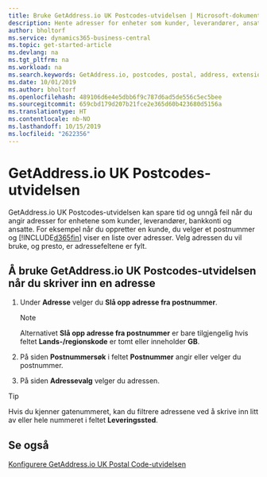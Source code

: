```yaml
---
title: Bruke GetAddress.io UK Postcodes-utvidelsen | Microsoft-dokumentasjon
description: Hente adresser for enheter som kunder, leverandører, ansatte og banker i Storbritannia fra GetAddress.io-tjenesten.
author: bholtorf
ms.service: dynamics365-business-central
ms.topic: get-started-article
ms.devlang: na
ms.tgt_pltfrm: na
ms.workload: na
ms.search.keywords: GetAddress.io, postcodes, postal, address, extension
ms.date: 10/01/2019
ms.author: bholtorf
ms.openlocfilehash: 489106d6e4e5dbb6f9c787d6ad5de556c5ec5bee
ms.sourcegitcommit: 659cbd179d207b21fce2e365d60b423680d5156a
ms.translationtype: HT
ms.contentlocale: nb-NO
ms.lasthandoff: 10/15/2019
ms.locfileid: "2622356"
---
```

# <a name="the-getaddressio-uk-postcodes-extension"></a>GetAddress.io UK Postcodes-utvidelsen
GetAddress.io UK Postcodes-utvidelsen kan spare tid og unngå feil når du angir adresser for enhetene som kunder, leverandører, bankkonti og ansatte. For eksempel når du oppretter en kunde, du velger et postnummer og [!INCLUDE[d365fin](includes/d365fin_md.md)] viser en liste over adresser. Velg adressen du vil bruke, og presto, er adressefeltene er fylt.  

## <a name="to-use-the-getaddressio-uk-postcodes-extension-when-you-enter-an-address"></a>Å bruke GetAddress.io UK Postcodes-utvidelsen når du skriver inn en adresse
1. Under **Adresse** velger du **Slå opp adresse fra postnummer**.  

    > [!NOTE]  
    >   Alternativet **Slå opp adresse fra postnummer** er bare tilgjengelig hvis feltet **Lands-/regionskode** er tomt eller inneholder **GB**.
2. På siden **Postnummersøk** i feltet **Postnummer** angir eller velger du postnummer.  
3. På siden **Adressevalg** velger du adressen.  

> [!TIP]  
>   Hvis du kjenner gatenummeret, kan du filtrere adressene ved å skrive inn litt av eller hele nummeret i feltet **Leveringssted**.


## <a name="see-also"></a>Se også
[Konfigurere GetAddress.io UK Postal Code-utvidelsen](LocalFunctionality/UnitedKingdom/uk-setup-postal-code-service.md)

